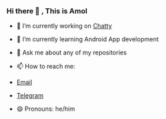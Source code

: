 ### Hi there 👋 , This is Amol



- 🔭 I’m currently working on [Chatty](https://github.com/1amol2/Chatty)
- 🌱 I’m currently learning Android App development 
- 💬 Ask me about any of my repositories
- 📫 How to reach me: 

- [Email](amolchandra2006@gmail.com) 
- [Telegram](https://t.me/amol_chandra)

- 😄 Pronouns: he/him

